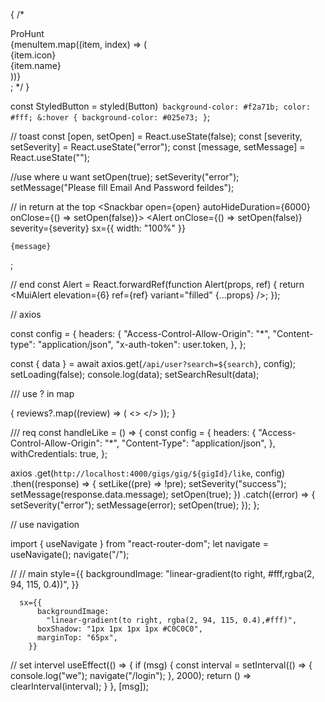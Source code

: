 {
/\* <div className="container">

  <div style={{ width: isOpen ? "200px" : "50px" }} className="sidebar">
    <div className="top_section">
      <Typography
        variant="h4"
        style={{ display: isOpen ? "block" : "none", color: "#f2a71b" }}
        className="logo"
      >
        ProHunt
      </Typography>
      <div style={{ marginLeft: isOpen ? "20px" : "0px" }} className="bars">
        <MenuIcon onClick={toggle} sx={{ fontSize: "40px" }} />
      </div>
    </div>
    {menuItem.map((item, index) => (
      <NavLink
        to={item.path}
        key={index}
        className="link"
        activeclassName="active"
      >
        <div className="icon">{item.icon}</div>
        <div
          style={{ display: isOpen ? "block" : "none" }}
          className="link_text"
        >
          {item.name}
        </div>
      </NavLink>
    ))}
  </div>
</div>; */
}

const StyledButton = styled(Button)` background-color: #f2a71b; color: #fff; &:hover { background-color: #025e73; }`;

// toast
const [open, setOpen] = React.useState(false);
const [severity, setSeverity] = React.useState("error");
const [message, setMessage] = React.useState("");

//use where u want
setOpen(true);
setSeverity("error");
setMessage("Please fill Email And Password feildes");

// in return at the top
<Snackbar open={open} autoHideDuration={6000} onClose={() => setOpen(false)}>
<Alert
onClose={() => setOpen(false)}
severity={severity}
sx={{ width: "100%" }}

>

    {message}

  </Alert>
</Snackbar>;

// end
const Alert = React.forwardRef(function Alert(props, ref) {
return <MuiAlert elevation={6} ref={ref} variant="filled" {...props} />;
});

// axios

const config = {
headers: {
"Access-Control-Allow-Origin": "\*",
"Content-type": "application/json",
"x-auth-token": user.token,
},
};

const { data } = await axios.get(`/api/user?search=${search}`, config);
setLoading(false);
console.log(data);
setSearchResult(data);

/// use ? in map

{
reviews?.map((review) => (
<>
<Divider />
<Review
        comment={review.comment}
        rating={review.rating}
        author={review.name}
      />
<Divider />
</>
));
}

/// req
const handleLike = () => {
const config = {
headers: {
"Access-Control-Allow-Origin": "\*",
"Content-Type": "application/json",
},
withCredentials: true,
};

axios
.get(`http://localhost:4000/gigs/gig/${gigId}/like`, config)
.then((response) => {
setLike((pre) => !pre);
setSeverity("success");
setMessage(response.data.message);
setOpen(true);
})
.catch((error) => {
setSeverity("error");
setMessage(error);
setOpen(true);
});
};

// use navigation

import { useNavigate } from "react-router-dom";
let navigate = useNavigate();
navigate("/");

//
// main
style={{
        backgroundImage:
          "linear-gradient(to right, #fff,rgba(2, 94, 115, 0.4))",
      }}

      sx={{
          backgroundImage:
            "linear-gradient(to right, rgba(2, 94, 115, 0.4),#fff)",
          boxShadow: "1px 1px 1px 1px #C0C0C0",
          marginTop: "65px",
        }}

// set intervel
useEffect(() => {
if (msg) {
const interval = setInterval(() => {
console.log("we");
navigate("/login");
}, 2000);
return () => clearInterval(interval);
}
}, [msg]);
